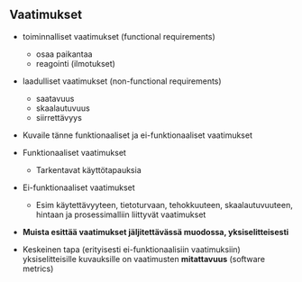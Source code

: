 ## Vaatimukset 

* toiminnalliset vaatimukset (functional requirements)
  - osaa paikantaa 
  - reagointi (ilmotukset)
  

* laadulliset vaatimukset (non-functional requirements)
  - saatavuus
  - skaalautuvuus
  - siirrettävyys

* Kuvaile tänne funktionaaliset ja ei-funktionaaliset vaatimukset
* Funktionaaliset vaatimukset
  * Tarkentavat käyttötapauksia
* Ei-funktionaaliset vaatimukset
  * Esim käytettävyyteen, tietoturvaan, tehokkuuteen, skaalautuvuuteen, hintaan ja prosessimalliin liittyvät vaatimukset
* **Muista esittää vaatimukset jäljitettävässä muodossa, yksiselitteisesti**
* Keskeinen tapa (erityisesti ei-funktionaalisiin vaatimuksiin) yksiselitteisille kuvauksille on vaatimusten **mitattavuus** (software metrics)
